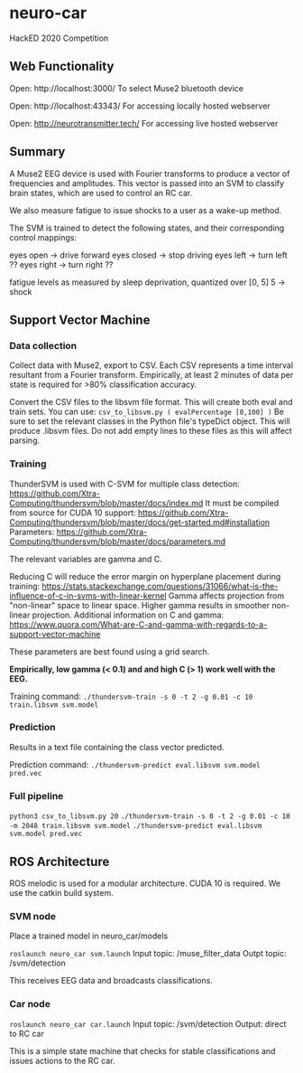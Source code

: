 # neuro-car
HackED 2020 Competition

## Web Functionality

Open: http://localhost:3000/
To select Muse2 bluetooth device

Open: http://localhost:43343/
For accessing locally hosted webserver

Open: http://neurotransmitter.tech/
For accessing live hosted webserver

## Summary

A Muse2 EEG device is used with Fourier transforms to produce a vector of frequencies and amplitudes.
This vector is passed into an SVM to classify brain states, which are used to control an RC car.

We also measure fatigue to issue shocks to a user as a wake-up method.

The SVM is trained to detect the following states, and their corresponding control mappings:

eyes open -> drive forward
eyes closed -> stop driving
eyes left -> turn left ??
eyes right -> turn right ??

fatigue levels as measured by sleep deprivation, quantized over [0, 5]
5 -> shock

## Support Vector Machine

### Data collection

Collect data with Muse2, export to CSV. Each CSV represents a time interval resultant from a Fourier transform.
Empirically, at least 2 minutes of data per state is required for >80% classification accuracy.

Convert the CSV files to the libsvm file format. This will create both eval and train sets.
You can use: `csv_to_libsvm.py ( evalPercentage [0,100] )`
Be sure to set the relevant classes in the Python file's typeDict object.
This will produce .libsvm files. Do not add empty lines to these files as this will affect parsing.

### Training

ThunderSVM is used with C-SVM for multiple class detection: https://github.com/Xtra-Computing/thundersvm/blob/master/docs/index.md
It must be compiled from source for CUDA 10 support: https://github.com/Xtra-Computing/thundersvm/blob/master/docs/get-started.md#installation
Parameters: https://github.com/Xtra-Computing/thundersvm/blob/master/docs/parameters.md

The relevant variables are gamma and C.

Reducing C will reduce the error margin on hyperplane placement during training: https://stats.stackexchange.com/questions/31066/what-is-the-influence-of-c-in-svms-with-linear-kernel
Gamma affects projection from "non-linear" space to linear space. Higher gamma results in smoother non-linear projection.
Additional information on C and gamma: https://www.quora.com/What-are-C-and-gamma-with-regards-to-a-support-vector-machine

These parameters are best found using a grid search.

**Empirically, low gamma (< 0.1) and and high C (> 1) work well with the EEG.**

Training command: `./thundersvm-train -s 0 -t 2 -g 0.01 -c 10 train.libsvm svm.model`

### Prediction

Results in a text file containing the class vector predicted.

Prediction command: `./thundersvm-predict eval.libsvm svm.model pred.vec`

### Full pipeline

`python3 csv_to_libsvm.py 20`
`./thundersvm-train -s 0 -t 2 -g 0.01 -c 10 -m 2048 train.libsvm svm.model`
`./thundersvm-predict eval.libsvm svm.model pred.vec`

## ROS Architecture

ROS melodic is used for a modular architecture. CUDA 10 is required. We use the catkin build system.

### SVM node

Place a trained model in neuro_car/models

`roslaunch neuro_car svm.launch`
Input topic: /muse_filter_data
Outpt topic: /svm/detection

This receives EEG data and broadcasts classifications.

### Car node

`roslaunch neuro_car car.launch`
Input topic: /svm/detection
Output: direct to RC car

This is a simple state machine that checks for stable classifications and issues actions to the RC car.
